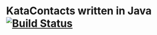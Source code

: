 KataContacts written in Java [![Build Status](https://travis-ci.org/Karumi/KataContactsJava.svg?branch=master)](https://travis-ci.org/Karumi/KataContactsJava)
============================
